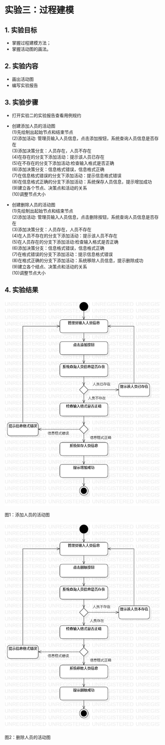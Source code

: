 # 实验三：过程建模

## 1. 实验目标

- 掌握过程建模方法；   
- 掌握活动图的画法。


## 2. 实验内容


- 画出活动图
- 编写实验报告

## 3. 实验步骤

- 打开实验二的实验报告查看用例规约
- 创建添加人员的活动图<br>
(1)先绘制出起始节点和结束节点<br>
(2)添加活动: 管理员输入人员信息，点击添加按钮，系统查询人员信息是否存在<br>
(3)添加决策分支：人员存在，人员不存在<br>
(4)在存在的分支下添加活动：提示该人员已存在<br>
(5)在不存在的分支下添加活动:检查输入格式是否正确<br>
(6)添加决策分支：信息格式错误，信息格式正确<br>
(7)在信息格式错误的分支下添加活动：提示信息格式错误<br>
(8)在信息格式正确的分支下添加活动：系统保存人员信息，提示增加成功<br>
(9)建立各个节点、决策点和活动的关系<br>
(10)调整节点大小

- 创建删除人员的活动图<br>
(1)先绘制出起始节点和结束节点<br>
(2)添加活动: 管理员输入人员信息，点击删除按钮，系统查询人员信息是否存在<br>
(3)添加决策分支：人员存在，人员不存在<br>
(4)在人员不存在的分支下添加活动：提示该人员不存在<br>
(5)在人员存在的分支下添加活动:检查输入格式是否正确<br>
(6)添加决策分支：信息格式错误，信息格式正确<br>
(7)在格式错误的分支下添加活动：提示信息格式错误<br>
(8)在格式正确的分支下添加活动：系统移除人员信息，提示删除成功<br>
(9)建立各个结点、决策点和活动的关系<br>
(10)调整节点大小

## 4. 实验结果

![活动图](./添加人员.jpg)

图1：添加人员的活动图

![活动图](./删除人员.jpg)


图2：删除人员的活动图


